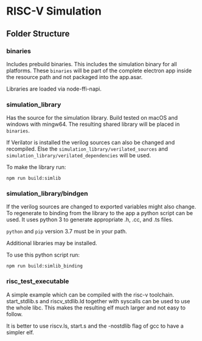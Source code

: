 # RISC-V Simulation

## Folder Structure

### binaries

Includes prebuild binaries. This includes the simulation binary for all platforms.
These `binaries` will be part of the complete electron app inside the resource path and not packaged into the app.asar.

Libraries are loaded via node-ffi-napi.

### simulation_library

Has the source for the simulation library. Build tested on macOS and windows with mingw64.
The resulting shared library will be placed in `binaries`.

If Verilator is installed the verilog sources can also be changed and recompiled. Else the
`simulation_library/verilated_sources` and `simulation_library/verilated_dependencies` will be used.

To make the library run:

`npm run build:simlib`

### simulation_library/bindgen

If the verilog sources are changed to exported variables might also change. To regenerate to binding from the library to the app a python script can be used.
It uses python 3 to generate appropriate .h, .cc, and .ts files.

`python` and `pip` version 3.7 must be in your path.

Additional libraries may be installed.

To use this python script run:

`npm run build:simlib_binding`

### risc_test_executable

A simple example which can be compiled with the risc-v toolchain.
start_stdlib.s and riscv_stdlib.ld together with syscalls can be used to use the whole libc.
This makes the resulting elf much larger and not easy to follow.

It is better to use riscv.ls, start.s and the -nostdlib flag of gcc to have a simpler elf.



